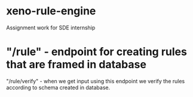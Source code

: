 # xeno-rule-engine
Assignment work for SDE internship
# "/rule" - endpoint for creating rules that are framed in database
"/rule/verify" - when we get input using this endpoint we verify the rules according to schema created in database.
